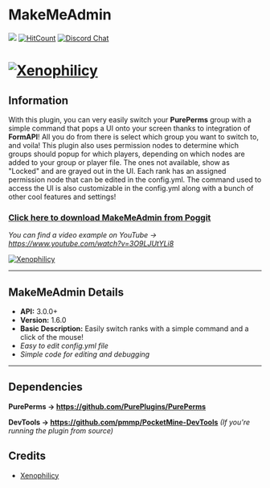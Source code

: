 # MakeMeAdmin
[![](https://poggit.pmmp.io/shield.state/MakeMeAdmin)](https://poggit.pmmp.io/p/MakeMeAdmin)
[![HitCount](http://hits.dwyl.io/Xenophilicy/MakeMeAdmin.svg)](http://hits.dwyl.io/Xenophilicy/MakeMeAdmin)
[![Discord Chat](https://img.shields.io/discord/490677165289897995.svg)](https://discord.gg/hNVehXe)

# [![Xenophilicy](https://file.xenoservers.net/Resources/GitHub-Resources/makemeadmin/screenshot.png)]()

## Information
With this plugin, you can very easily switch your **PurePerms** group with a simple command that pops a UI onto your screen thanks to integration of **FormAPI**! All you do from there is select which group you want to switch to, and voila! This plugin also uses permission nodes to determine which groups should popup for which players, depending on which nodes are added to your group or player file. The ones not available, show as "Locked" and are grayed out in the UI. Each rank has an assigned permission node that can be edited in the config.yml. The command used to access the UI is also customizable in the config.yml along with a bunch of other cool features and settings!

### [Click here to download MakeMeAdmin from Poggit](https://poggit.pmmp.io/p/MakeMeAdmin/)

*You can find a video example on YouTube → https://www.youtube.com/watch?v=3O9LJUtYLi8*

[![Xenophilicy](https://img.youtube.com/vi/3O9LJUtYLi8/0.jpg)](https://www.youtube.com/watch?v=3O9LJUtYLi8)

***

## MakeMeAdmin Details
* **API:** 3.0.0+
* **Version:** 1.6.0
* **Basic Description:** Easily switch ranks with a simple command and a click of the mouse!
* *Easy to edit config.yml file*
* *Simple code for editing and debugging*
***

## Dependencies
**PurePerms → https://github.com/PurePlugins/PurePerms**	

**DevTools → https://github.com/pmmp/PocketMine-DevTools** *(If you're running the plugin from source)*

## Credits
* [Xenophilicy](https://github.com/Xenophilicy/)